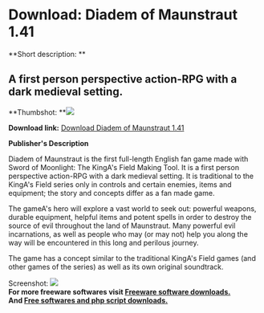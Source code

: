 # Download: Diadem of Maunstraut 1.41

**Short description: **

## A first person perspective action-RPG with a dark medieval setting.

  
**Thumbshot: **![](http://www.freewarefiles.com/screenshot/diademmaunstraut_md.jpg)   
  
**Download link:** [Download Diadem of Maunstraut 1.41](http://freesoftwares.boysofts.com/Diadem-Of-Maunstraut_program_44876.html)  
  

**Publisher's Description**  
  

Diadem of Maunstraut is the first full-length English fan game made with Sword
of Moonlight: The KingA's Field Making Tool. It is a first person perspective
action-RPG with a dark medieval setting. It is traditional to the KingA's
Field series only in controls and certain enemies, items and equipment; the
story and concepts differ as a fan made game.

The gameA's hero will explore a vast world to seek out: powerful weapons,
durable equipment, helpful items and potent spells in order to destroy the
source of evil throughout the land of Maunstraut. Many powerful evil
incarnations, as well as people who may (or may not) help you along the way
will be encountered in this long and perilous journey.

The game has a concept similar to the traditional KingA's Field games (and
other games of the series) as well as its own original soundtrack.

  
  
Screenshot: ![](http://www.freewarefiles.com/screenshot/diademmaunstraut.jpg)  
**For more freeware softwares visit [Freeware software downloads.](http://freesoftwares.boysofts.com/)**   
**And [Free softwares and php script downloads.](http://www.boysofts.com/)**

